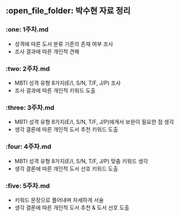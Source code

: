 <h2>:open_file_folder: 박수현 자료 정리</h>
<h3>:one: 1주차.md</h3>

- 성격에 따른 도서 분류 기준의 존재 여부 조사
- 조사 결과에 따른 개인적 견해

<h3>:two: 2주차.md</h3>

- MBTI 성격 유형 8가지(E/I, S/N, T/F, J/P) 조사
- 조사 결과에 따른 개인적 키워드 도출

<h3>:three: 3주차.md</h3>

- MBTI 성격 유형 8가지(E/I, S/N, T/F, J/P)에게서 보완이 필요한 점 생각
- 생각 결론에 따른 개인적 도서 추천 키워드 도출

<h3>:four: 4주차.md</h3>

- MBTI 성격 유형 8가지(E/I, S/N, T/F, J/P) 맞춤 키워드 생각
- 생각 결론에 따른 개인적 도서 선호 키워드 도출

<h3>:five: 5주차.md</h3>

- 키워드 문장으로 풀어내며 자세하게 서술
- 생각 결론에 따른 개인적 도서 추천 & 도서 선호 도출
